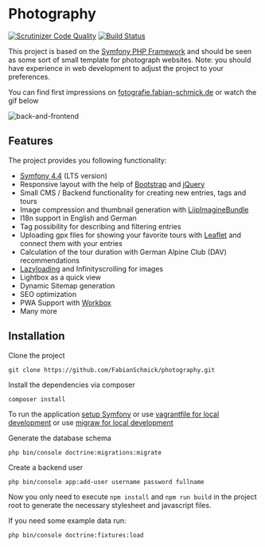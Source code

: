 Photography
===========

[![Scrutinizer Code Quality](https://scrutinizer-ci.com/g/FabianSchmick/photography/badges/quality-score.png?b=master)](https://scrutinizer-ci.com/g/FabianSchmick/photography/?branch=master) [![Build Status](https://scrutinizer-ci.com/g/FabianSchmick/photography/badges/build.png?b=master)](https://scrutinizer-ci.com/g/FabianSchmick/photography/build-status/master)

This project is based on the [Symfony PHP Framework](http://symfony.com/) and should be seen as some sort of small template for photograph websites.
Note: you should have experience in web development to adjust the project to your preferences.

You can find first impressions on [fotografie.fabian-schmick.de](http://fotografie.fabian-schmick.de) or watch the gif below

![back-and-frontend](./.github/example.gif "Back- and Frontend view")


## Features

The project provides you following functionality:
- [Symfony 4.4](https://symfony.com/releases/4.4) (LTS version) 
- Responsive layout with the help of [Bootstrap](https://getbootstrap.com/) and [jQuery](https://jquery.com/)
- Small CMS / Backend functionality for creating new entries, tags and tours
- Image compression and thumbnail generation with [LiipImagineBundle](https://github.com/liip/LiipImagineBundle)
- I18n support in English and German
- Tag possibility for describing and filtering entries
- Uploading gpx files for showing your favorite tours with [Leaflet](https://leafletjs.com/) and connect them with your entries
- Calculation of the tour duration with German Alpine Club (DAV) recommendations 
- [Lazyloading](https://github.com/verlok/lazyload) and Infinityscrolling for images
- Lightbox as a quick view
- Dynamic Sitemap generation
- SEO optimization
- PWA Support with [Workbox](https://developers.google.com/web/tools/workbox/modules/workbox-build)
- Many more 


## Installation

Clone the project
```
git clone https://github.com/FabianSchmick/photography.git
```

Install the dependencies via composer
```
composer install
```

To run the application [setup Symfony](https://symfony.com/doc/4.4/setup.html#running-the-symfony-application) or use [vagrantfile for local development](https://github.com/FabianSchmick/vagrant_skeleton/blob/master/README.md) or use [migraw for local development](https://github.com/marcharding/migraw)

Generate the database schema
```
php bin/console doctrine:migrations:migrate
```

Create a backend user
```
php bin/console app:add-user username password fullname
```

Now you only need to execute `npm install` and `npm run build` in the project root to generate the necessary stylesheet and javascript files.

If you need some example data run:
```
php bin/console doctrine:fixtures:load
```
